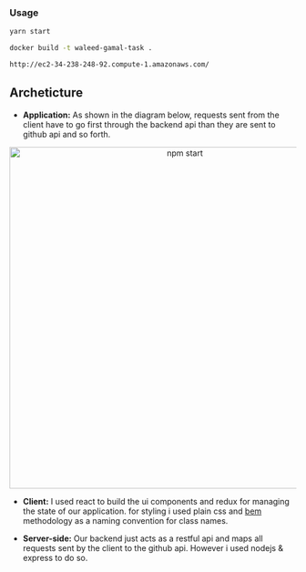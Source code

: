 

### Usage

```sh
yarn start 

docker build -t waleed-gamal-task .

http://ec2-34-238-248-92.compute-1.amazonaws.com/
```






## Archeticture

- **Application:** As shown in the diagram below, requests sent from the client have to go first through the backend api than they are sent to github api and so forth.

<p align='center'>
<img src='https://preview.ibb.co/dfhXOA/task.png' width='600' alt='npm start'>
</p>


- **Client:** I used react to build the ui components and redux for managing the state of our application. for styling i used plain css and <a href="https://getbem.com/" target="_blank">bem</a> methodology as a naming convention for class names.

- **Server-side:** Our backend just acts as a restful api and maps all requests sent by the client to the github api. However i used nodejs & express to do so.



